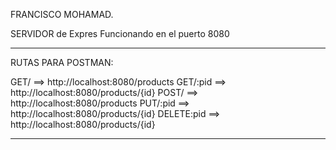 FRANCISCO MOHAMAD.

SERVIDOR de Expres Funcionando en el puerto 8080

------------------------------------------------------

RUTAS PARA POSTMAN:

GET/ ==> http://localhost:8080/products
GET/:pid ==> http://localhost:8080/products/{id}
POST/ ==> http://localhost:8080/products
PUT/:pid ==> http://localhost:8080/products/{id}
DELETE:pid ==> http://localhost:8080/products/{id}

------------------------------------------------------


